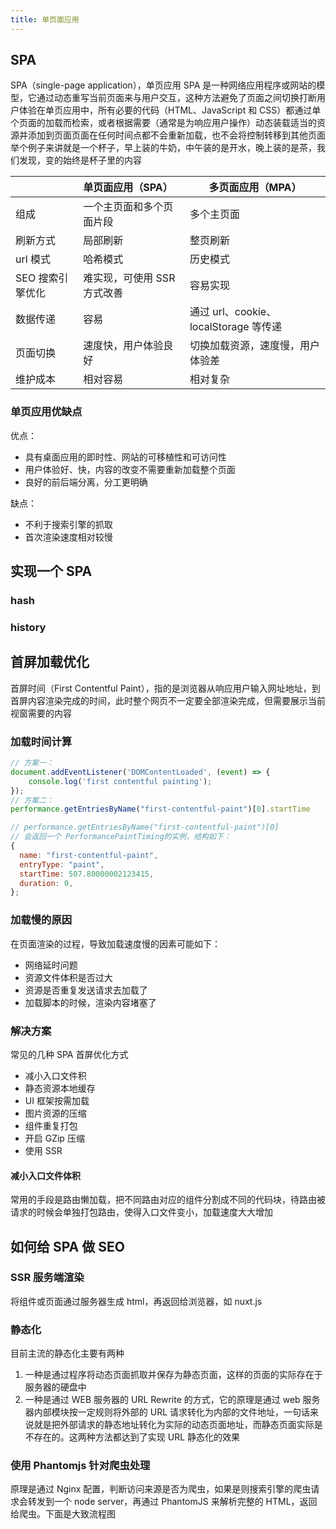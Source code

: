 ```yaml
---
title: 单页面应用
---
```


## SPA

SPA（single-page application），单页应用 SPA 是一种网络应用程序或网站的模型，它通过动态重写当前页面来与用户交互，这种方法避免了页面之间切换打断用户体验在单页应用中，所有必要的代码（HTML、JavaScript 和 CSS）都通过单个页面的加载而检索，或者根据需要（通常是为响应用户操作）动态装载适当的资源并添加到页面页面在任何时间点都不会重新加载，也不会将控制转移到其他页面举个例子来讲就是一个杯子，早上装的牛奶，中午装的是开水，晚上装的是茶，我们发现，变的始终是杯子里的内容

|                  | 单页面应用（SPA）           | 多页面应用（MPA）                     |
| :--------------- | :-------------------------- | ------------------------------------- |
| 组成             | 一个主页面和多个页面片段    | 多个主页面                            |
| 刷新方式         | 局部刷新                    | 整页刷新                              |
| url 模式         | 哈希模式                    | 历史模式                              |
| SEO 搜索引擎优化 | 难实现，可使用 SSR 方式改善 | 容易实现                              |
| 数据传递         | 容易                        | 通过 url、cookie、localStorage 等传递 |
| 页面切换         | 速度快，用户体验良好        | 切换加载资源，速度慢，用户体验差      |
| 维护成本         | 相对容易                    | 相对复杂                              |

### 单页应用优缺点

优点：

- 具有桌面应用的即时性、网站的可移植性和可访问性
- 用户体验好、快，内容的改变不需要重新加载整个页面
- 良好的前后端分离，分工更明确

缺点：

- 不利于搜索引擎的抓取
- 首次渲染速度相对较慢

## 实现一个 SPA

### hash

### history

## 首屏加载优化

首屏时间（First Contentful Paint），指的是浏览器从响应用户输入网址地址，到首屏内容渲染完成的时间，此时整个网页不一定要全部渲染完成，但需要展示当前视窗需要的内容

### 加载时间计算

```js
// 方案一：
document.addEventListener('DOMContentLoaded', (event) => {
    console.log('first contentful painting');
});
// 方案二：
performance.getEntriesByName("first-contentful-paint")[0].startTime

// performance.getEntriesByName("first-contentful-paint")[0]
// 会返回一个 PerformancePaintTiming的实例，结构如下：
{
  name: "first-contentful-paint",
  entryType: "paint",
  startTime: 507.80000002123415,
  duration: 0,
};
```

### 加载慢的原因

在页面渲染的过程，导致加载速度慢的因素可能如下：

- 网络延时问题
- 资源文件体积是否过大
- 资源是否重复发送请求去加载了
- 加载脚本的时候，渲染内容堵塞了

### 解决方案

常见的几种 SPA 首屏优化方式

- 减小入口文件积
- 静态资源本地缓存
- UI 框架按需加载
- 图片资源的压缩
- 组件重复打包
- 开启 GZip 压缩
- 使用 SSR

#### 减小入口文件体积

常用的手段是路由懒加载，把不同路由对应的组件分割成不同的代码块，待路由被请求的时候会单独打包路由，使得入口文件变小，加载速度大大增加

## 如何给 SPA 做 SEO

### SSR 服务端渲染

将组件或页面通过服务器生成 html，再返回给浏览器，如 nuxt.js

### 静态化

目前主流的静态化主要有两种

1. 一种是通过程序将动态页面抓取并保存为静态页面，这样的页面的实际存在于服务器的硬盘中
2. 一种是通过 WEB 服务器的 URL Rewrite 的方式，它的原理是通过 web 服务器内部模块按一定规则将外部的 URL 请求转化为内部的文件地址，一句话来说就是把外部请求的静态地址转化为实际的动态页面地址，而静态页面实际是不存在的。这两种方法都达到了实现 URL 静态化的效果

### 使用 Phantomjs 针对爬虫处理

原理是通过 Nginx 配置，判断访问来源是否为爬虫，如果是则搜索引擎的爬虫请求会转发到一个 node server，再通过 PhantomJS 来解析完整的 HTML，返回给爬虫。下面是大致流程图
